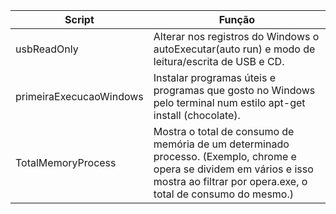 Script | Função
-------|-------
usbReadOnly | Alterar nos registros do Windows o autoExecutar(auto run) e modo de leitura/escrita de USB e CD.
primeiraExecucaoWindows | Instalar programas úteis e programas que gosto no Windows pelo terminal num estilo apt-get install (chocolate).
TotalMemoryProcess | Mostra o total de consumo de memória de um determinado processo. (Exemplo, chrome e opera se dividem em vários e isso mostra ao filtrar por opera.exe, o total de consumo do mesmo.)

